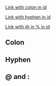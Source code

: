 [Link with colon in id][8888]

[Link with hyphen in id][4444]

[Link with @ in % in id][5555]

<a id='x:28'></a>

## Colon

<a id='x-28'></a>

## Hyphen

<a id='X@Y_Z%20A'></a>

## @ and :

  [8888]: #x:28 "link with colon"
  [4444]: #x-28 "link with hyphen"
  [5555]: #X@Y_Z%20A "link @ with % escapes"
